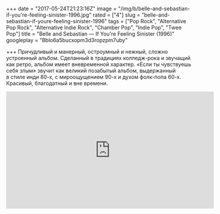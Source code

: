 +++
date = "2017-05-24T21:23:16Z"
image = "/img/b/belle-and-sebastian-if-you're-feeling-sinister-1996.jpg"
rated = ["4"]
slug = "belle-and-sebastian-if-youre-feeling-sinister-1996"
tags = ["Pop Rock", "Alternative Pop Rock", "Alternative Indie Rock", "Chamber Pop", "Indie Pop", "Twee Pop"]
title = "Belle and Sebastian — If You're Feeling Sinister (1996)"
googleplay = "Bblo6a5bucxopm3d3ropzpm7uby"

+++
Причудливый и&nbsp;манерный, остроумный и&nbsp;нежный, сложно устроенный альбом. Сделанный в&nbsp;традициях колледж-рока и&nbsp;звучащий как ретро, альбом имеет вневременной характер. &laquo;Если ты&nbsp;чувствуешь себя злым&raquo; звучит как великий позабытый альбом, выдержанный в&nbsp;стиле инди 80-х, с&nbsp;мироощущением 90-х и&nbsp;духом фолк-попа 60-х. Красивый, благодатный и&nbsp;вне времени.

<iframe width="560" height="315" src="https://www.youtube.com/embed/a-UMJ6MP_DM" frameborder="0" allowfullscreen></iframe>